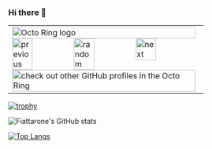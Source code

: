 ### Hi there 👋

<!--
**Fiattarone/Fiattarone** is a ✨ _special_ ✨ repository because its `README.md` (this file) appears on your GitHub profile.

Here are some ideas to get you started:

- 🔭 I’m currently working on ...
- 🌱 I’m currently learning ...
- 👯 I’m looking to collaborate on ...
- 🤔 I’m looking for help with ...
- 💬 Ask me about ...
- 📫 How to reach me: ...
- 😄 Pronouns: ...
- ⚡ Fun fact: ...
-->


<table><tbody><tr><td><a href="https://octo-ring.com/"><img src="https://octo-ring.com/static/img/widget/top.png" width="99%" alt="Octo Ring logo" align="top"></a><br><a href="https://octo-ring.com/p/Fiattarone/prev"><img src="https://octo-ring.com/static/img/widget/prev.png" width="33%" alt="previous" align="top" title="previous profile"></a><a href="https://octo-ring.com/p/Fiattarone/random"><img src="https://octo-ring.com/static/img/widget/random.png" width="33%" alt="random" align="top" title="random profile"></a><a href="https://octo-ring.com/p/Fiattarone/next"><img src="https://octo-ring.com/static/img/widget/next.png" width="33%" alt="next" align="top" title="next profile"></a><br><a href="https://octo-ring.com/"><img src="https://octo-ring.com/static/img/widget/bottom.png" width="99%" alt="check out other GitHub profiles in the Octo Ring" align="top"></a></td></tr></tbody></table>

<!-- ![](https://ionicabizau.github.io/github-profile-languages/api.html?fiattarone) -->
[![trophy](https://github-profile-trophy.vercel.app/?username=Fiattarone&theme=onedark)](https://github.com/ryo-ma/github-profile-trophy)

![Fiattarone's GitHub stats](https://github-readme-stats.vercel.app/api?username=Fiattarone&show_icons=true&theme=radical)

[![Top Langs](https://github-readme-stats.vercel.app/api/top-langs/?username=Fiattarone&layout=compact&theme=radical&showicons=true)](https://github.com/anuraghazra/github-readme-stats)
